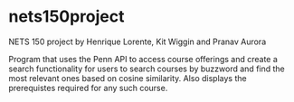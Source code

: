 # nets150project
NETS 150 project by Henrique Lorente, Kit Wiggin and Pranav Aurora

Program that uses the Penn API to access course offerings and create a search functionality for users to search courses by buzzword and find the most relevant ones based on cosine similarity. Also displays the prerequistes required for any such course.  
